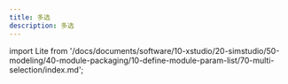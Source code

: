 ```yaml
---
title: 多选
description: 多选
---
```


import Lite from '/docs/documents/software/10-xstudio/20-simstudio/50-modeling/40-module-packaging/10-define-module-param-list/70-multi-selection/index.md';

<Lite />



